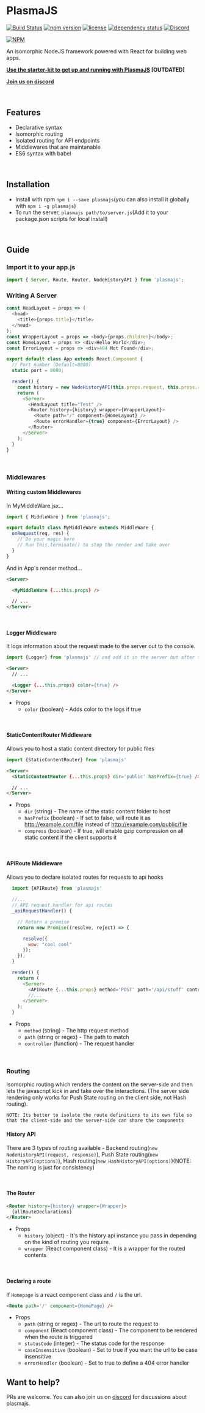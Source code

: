 # PlasmaJS

[![Build Status](https://travis-ci.org/phenax/plasmajs.svg?branch=master)](https://travis-ci.org/phenax/plasmajs)
[![npm version](https://img.shields.io/npm/v/plasmajs.svg)](https://www.npmjs.com/package/plasmajs)
[![license](https://img.shields.io/npm/l/plasmajs.svg)](https://github.com/phenax/plasmajs/blob/master/LICENSE)
[![dependency status](https://david-dm.org/phenax/plasmajs/status.svg)](https://david-dm.org/phenax/plasmajs)
[![Discord](https://img.shields.io/discord/425972740688838656.svg)](https://discord.gg/b9Z4b6r)

[![NPM](https://nodei.co/npm/plasmajs.png?downloadRank=true)](https://www.npmjs.com/package/plasmajs)

An isomorphic NodeJS framework powered with React for building web apps.

**[Use the starter-kit to get up and running with PlasmaJS](https://github.com/phenax/plasmajs-starter-kit) [OUTDATED]**

**[Join us on discord](https://discord.gg/b9Z4b6r)**

<br />

## Features

* Declarative syntax
* Isomorphic routing
* Isolated routing for API endpoints
* Middlewares that are maintanable
* ES6 syntax with babel

<br />

## Installation

* Install with npm `npm i --save plasmajs`(you can also install it globally with `npm i -g plasmajs`)
* To run the server, `plasmajs path/to/server.js`(Add it to your package.json scripts for local install)

<br />

## Guide

### Import it to your app.js

```javascript
import { Server, Route, Router, NodeHistoryAPI } from 'plasmajs';
```

### Writing A Server

```javascript
const HeadLayout = props => (
  <head>
    <title>{props.title}</title>
  </head>
);
const WrapperLayout = props => <body>{props.children}</body>;
const HomeLayout = props => <div>Hello World</div>;
const ErrorLayout = props => <div>404 Not Found</div>;

export default class App extends React.Component {
  // Port number (Default=8080)
  static port = 8080;

  render() {
    const history = new NodeHistoryAPI(this.props.request, this.props.response);
    return (
      <Server>
        <HeadLayout title="Test" />
        <Router history={history} wrapper={WrapperLayout}>
          <Route path="/" component={HomeLayout} />
          <Route errorHandler={true} component={ErrorLayout} />
        </Router>
      </Server>
    );
  }
}
```

<br />

### Middlewares

#### Writing custom Middlewares

In MyMiddleWare.jsx...

```javascript
import { MiddleWare } from 'plasmajs';

export default class MyMiddleWare extends MiddleWare {
  onRequest(req, res) {
    // Do your magic here
    // Run this.terminate() to stop the render and take over
  }
}
```

And in App's render method...

```html
<Server>

  <MyMiddleWare {...this.props} />

  // ...
</Server>
```

<br />

#### Logger Middleware

It logs information about the request made to the server out to the console.

````javascript
import {Logger} from 'plasmajs' // and add it in the server but after the router declaration.
````
```html
<Server>
  // ...

  <Logger {...this.props} color={true} />
</Server>
```

* Props
  * `color` (boolean) - Adds color to the logs if true

<br />

#### StaticContentRouter Middleware

Allows you to host a static content directory for public files

````javascript
import {StaticContentRouter} from 'plasmajs'
````
```html
<Server>
  <StaticContentRouter {...this.props} dir='public' hasPrefix={true} />

  // ...
</Server>
```

* Props
  * `dir` (string) - The name of the static content folder to host
  * `hasPrefix` (boolean) - If set to false, will route it as http://example.com/file instead of http://example.com/public/file
  * `compress` (boolean) - If true, will enable gzip compression on all static content if the client supports it

<br />

#### APIRoute Middleware

Allows you to declare isolated routes for requests to api hooks

```javascript
  import {APIRoute} from 'plasmajs'
  
  //...
  // API request handler for api routes
  _apiRequestHandler() {

    // Return a promise
    return new Promise((resolve, reject) => {

      resolve({
        wow: "cool cool"
      });
    });
  }

  render() {
    return (
      <Server>
        <APIRoute {...this.props} method='POST' path='/api/stuff' controller={this._apiRequestHandler} />
        //...
      </Server>
    );
  }
```

* Props
  * `method` (string) - The http request method
  * `path` (string or regex) - The path to match
  * `controller` (function) - The request handler

<br />

### Routing

Isomorphic routing which renders the content on the server-side and then lets the javascript kick in and take over the interactions. (The server side rendering only works for Push State routing on the client side, not Hash routing).

`NOTE: Its better to isolate the route definitions to its own file so that the client-side and the server-side can share the components`

#### History API

There are 3 types of routing available - Backend routing(`new NodeHistoryAPI(request, response)`), Push State routing(`new HistoryAPI(options)`), Hash routing(`new HashHistoryAPI(options)`)(NOTE: The naming is just for consistency)

<br />

#### The Router

```html
<Router history={history} wrapper={Wrapper}>
  {allRouteDeclarations}
</Router>
```

* Props
  * `history` (object) - It's the history api instance you pass in depending on the kind of routing you require.
  * `wrapper` (React component class) - It is a wrapper for the routed contents

<br />

#### Declaring a route

If `Homepage` is a react component class and `/` is the url.

```html
<Route path='/' component={HomePage} />
```

* Props
  * `path` (string or regex) - The url to route the request to
  * `component` (React component class) - The component to be rendered when the route is triggered
  * `statusCode` (integer) - The status code for the response
  * `caseInsensitive` (boolean) - Set to true if you want the url to be case insensitive
  * `errorHandler` (boolean) - Set to true to define a 404 error handler


## Want to help?
PRs are welcome. You can also join us on [discord](https://discord.gg/b9Z4b6r) for discussions about plasmajs.
